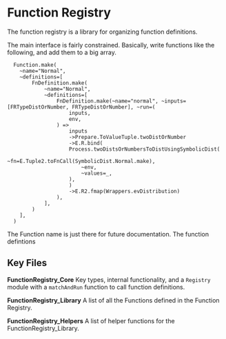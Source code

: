 # Function Registry

The function registry is a library for organizing function definitions.

The main interface is fairly constrained. Basically, write functions like the following, and add them to a big array.

```rescript
  Function.make(
    ~name="Normal",
    ~definitions=[
        FnDefinition.make(
            ~name="Normal",
            ~definitions=[
                FnDefinition.make(~name="normal", ~inputs=[FRTypeDistOrNumber, FRTypeDistOrNumber], ~run=(
                    inputs,
                    env,
                ) =>
                    inputs
                    ->Prepare.ToValueTuple.twoDistOrNumber
                    ->E.R.bind(
                    Process.twoDistsOrNumbersToDistUsingSymbolicDist(
                        ~fn=E.Tuple2.toFnCall(SymbolicDist.Normal.make),
                        ~env,
                        ~values=_,
                    ),
                    )
                    ->E.R2.fmap(Wrappers.evDistribution)
                ),
            ],
        )
    ],
  )
```

The Function name is just there for future documentation. The function defintions

## Key Files

**FunctionRegistry_Core**
Key types, internal functionality, and a ``Registry`` module with a ``matchAndRun`` function to call function definitions. 

**FunctionRegistry_Library**
A list of all the Functions defined in the Function Registry.

**FunctionRegistry_Helpers**
A list of helper functions for the FunctionRegistry_Library.
